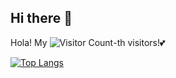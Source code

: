 ## Hi there 👋
Hola! My ![Visitor Count](https://profile-counter.glitch.me/serendipityerr/count.svg)-th visitors!💕

[![Top Langs](https://github-readme-stats.vercel.app/api/top-langs/?username=serendipityerr&layout=compact)](https://github.com/serendipityerr/github-readme-stats)

<!--
**serendipityerr/serendipityerr** is a ✨ _special_ ✨ repository because its `README.md` (this file) appears on your GitHub profile.

Here are some ideas to get you started:

- 🔭 I’m currently working on ...
- 🌱 I’m currently learning ...
- 👯 I’m looking to collaborate on ...
- 🤔 I’m looking for help with ...
- 💬 Ask me about ...
- 📫 How to reach me: ...
- 😄 Pronouns: ...
- ⚡ Fun fact: ...
-->
